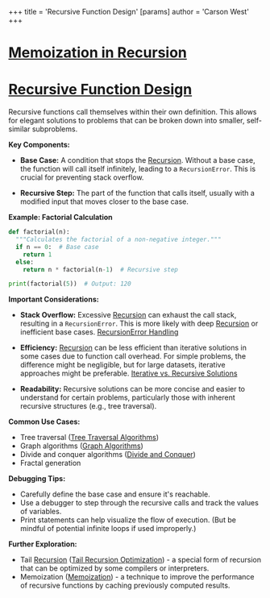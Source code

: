 +++
 title = 'Recursive Function Design'
[params]
	author = 'Carson West'
+++
# [Memoization in Recursion](./../memoization-in-recursion/)
# [Recursive Function Design](./../recursive-function-design/) 
Recursive functions call themselves within their own definition.  This allows for elegant solutions to problems that can be broken down into smaller, self-similar subproblems.

**Key Components:**

* **Base Case:**  A condition that stops the [Recursion](./../recursion/).  Without a base case, the function will call itself infinitely, leading to a `RecursionError`.  This is crucial for preventing stack overflow.

* **Recursive Step:** The part of the function that calls itself, usually with a modified input that moves closer to the base case.

**Example: Factorial Calculation**

```python
def factorial(n):
  """Calculates the factorial of a non-negative integer."""
  if n == 0:  # Base case
    return 1
  else:
    return n * factorial(n-1)  # Recursive step

print(factorial(5))  # Output: 120
```

**Important Considerations:**

* **Stack Overflow:**  Excessive [Recursion](./../recursion/) can exhaust the call stack, resulting in a `RecursionError`.  This is more likely with deep [Recursion](./../recursion/) or inefficient base cases. [RecursionError Handling](./../recursionerror-handling/)

* **Efficiency:** [Recursion](./../recursion/) can be less efficient than iterative solutions in some cases due to function call overhead.  For simple problems, the difference might be negligible, but for large datasets, iterative approaches might be preferable. [Iterative vs. Recursive Solutions](./../iterative-vs.-recursive-solutions/)

* **Readability:** Recursive solutions can be more concise and easier to understand for certain problems, particularly those with inherent recursive structures (e.g., tree traversal).


**Common Use Cases:**

* Tree traversal ([Tree Traversal Algorithms](./../tree-traversal-algorithms/))
* Graph algorithms ([Graph Algorithms](./../graph-algorithms/))
* Divide and conquer algorithms ([Divide and Conquer](./../divide-and-conquer/))
* Fractal generation


**Debugging Tips:**

* Carefully define the base case and ensure it's reachable.
* Use a debugger to step through the recursive calls and track the values of variables.
* Print statements can help visualize the flow of execution.  (But be mindful of potential infinite loops if used improperly.)


**Further Exploration:**

* Tail [Recursion](./../recursion/) ([Tail Recursion Optimization](./../tail-recursion-optimization/)) - a special form of recursion that can be optimized by some compilers or interpreters.
* Memoization ([Memoization](./../memoization/)) - a technique to improve the performance of recursive functions by caching previously computed results.

